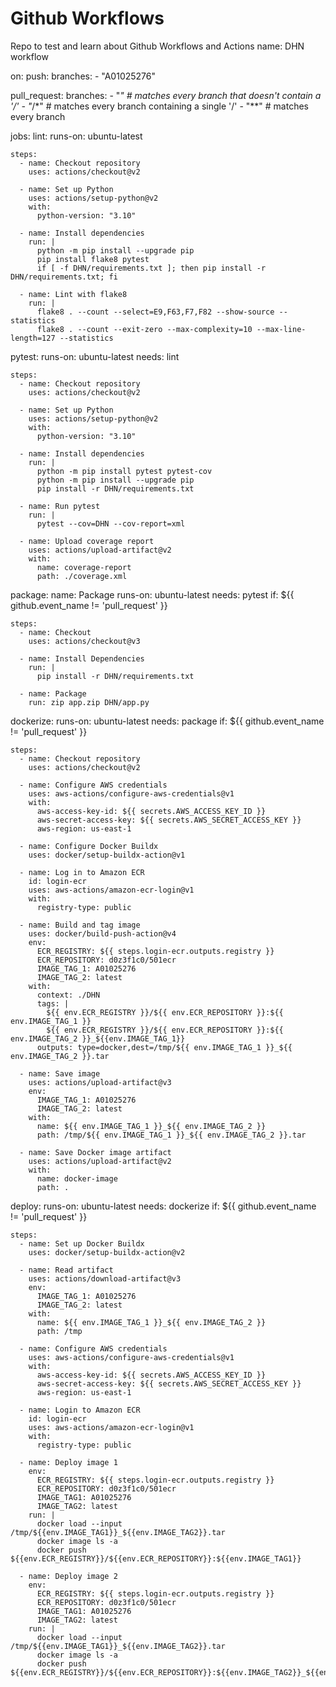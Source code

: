 # Github Workflows
Repo to test and learn about Github Workflows and Actions
name: DHN workflow

on:
  push:
    branches:
      - "A01025276"

  pull_request:
    branches:
      - "*" # matches every branch that doesn't contain a '/'
      - "*/*" # matches every branch containing a single '/'
      - "**" # matches every branch

jobs:
  lint:
    runs-on: ubuntu-latest

    steps:
      - name: Checkout repository
        uses: actions/checkout@v2

      - name: Set up Python
        uses: actions/setup-python@v2
        with:
          python-version: "3.10"

      - name: Install dependencies
        run: |
          python -m pip install --upgrade pip
          pip install flake8 pytest
          if [ -f DHN/requirements.txt ]; then pip install -r DHN/requirements.txt; fi

      - name: Lint with flake8
        run: |
          flake8 . --count --select=E9,F63,F7,F82 --show-source --statistics
          flake8 . --count --exit-zero --max-complexity=10 --max-line-length=127 --statistics

  pytest:
    runs-on: ubuntu-latest
    needs: lint

    steps:
      - name: Checkout repository
        uses: actions/checkout@v2

      - name: Set up Python
        uses: actions/setup-python@v2
        with:
          python-version: "3.10"

      - name: Install dependencies
        run: |
          python -m pip install pytest pytest-cov
          python -m pip install --upgrade pip
          pip install -r DHN/requirements.txt

      - name: Run pytest
        run: |
          pytest --cov=DHN --cov-report=xml

      - name: Upload coverage report
        uses: actions/upload-artifact@v2
        with:
          name: coverage-report
          path: ./coverage.xml

  package:
    name: Package
    runs-on: ubuntu-latest
    needs: pytest
    if: ${{ github.event_name != 'pull_request' }}

    steps:
      - name: Checkout
        uses: actions/checkout@v3

      - name: Install Dependencies
        run: |
          pip install -r DHN/requirements.txt

      - name: Package
        run: zip app.zip DHN/app.py

  dockerize:
    runs-on: ubuntu-latest
    needs: package
    if: ${{ github.event_name != 'pull_request' }}

    steps:
      - name: Checkout repository
        uses: actions/checkout@v2

      - name: Configure AWS credentials
        uses: aws-actions/configure-aws-credentials@v1
        with:
          aws-access-key-id: ${{ secrets.AWS_ACCESS_KEY_ID }}
          aws-secret-access-key: ${{ secrets.AWS_SECRET_ACCESS_KEY }}
          aws-region: us-east-1

      - name: Configure Docker Buildx
        uses: docker/setup-buildx-action@v1

      - name: Log in to Amazon ECR
        id: login-ecr
        uses: aws-actions/amazon-ecr-login@v1
        with:
          registry-type: public

      - name: Build and tag image
        uses: docker/build-push-action@v4
        env:
          ECR_REGISTRY: ${{ steps.login-ecr.outputs.registry }}
          ECR_REPOSITORY: d0z3f1c0/501ecr
          IMAGE_TAG_1: A01025276
          IMAGE_TAG_2: latest
        with:
          context: ./DHN
          tags: |
            ${{ env.ECR_REGISTRY }}/${{ env.ECR_REPOSITORY }}:${{ env.IMAGE_TAG_1 }}
            ${{ env.ECR_REGISTRY }}/${{ env.ECR_REPOSITORY }}:${{ env.IMAGE_TAG_2 }}_${{env.IMAGE_TAG_1}}
          outputs: type=docker,dest=/tmp/${{ env.IMAGE_TAG_1 }}_${{ env.IMAGE_TAG_2 }}.tar

      - name: Save image
        uses: actions/upload-artifact@v3
        env:
          IMAGE_TAG_1: A01025276
          IMAGE_TAG_2: latest
        with:
          name: ${{ env.IMAGE_TAG_1 }}_${{ env.IMAGE_TAG_2 }}
          path: /tmp/${{ env.IMAGE_TAG_1 }}_${{ env.IMAGE_TAG_2 }}.tar

      - name: Save Docker image artifact
        uses: actions/upload-artifact@v2
        with:
          name: docker-image
          path: .

  deploy:
    runs-on: ubuntu-latest
    needs: dockerize
    if: ${{ github.event_name != 'pull_request' }}

    steps:
      - name: Set up Docker Buildx
        uses: docker/setup-buildx-action@v2

      - name: Read artifact
        uses: actions/download-artifact@v3
        env:
          IMAGE_TAG_1: A01025276
          IMAGE_TAG_2: latest
        with:
          name: ${{ env.IMAGE_TAG_1 }}_${{ env.IMAGE_TAG_2 }}
          path: /tmp

      - name: Configure AWS credentials
        uses: aws-actions/configure-aws-credentials@v1
        with:
          aws-access-key-id: ${{ secrets.AWS_ACCESS_KEY_ID }}
          aws-secret-access-key: ${{ secrets.AWS_SECRET_ACCESS_KEY }}
          aws-region: us-east-1

      - name: Login to Amazon ECR
        id: login-ecr
        uses: aws-actions/amazon-ecr-login@v1
        with:
          registry-type: public

      - name: Deploy image 1
        env:
          ECR_REGISTRY: ${{ steps.login-ecr.outputs.registry }}
          ECR_REPOSITORY: d0z3f1c0/501ecr
          IMAGE_TAG1: A01025276
          IMAGE_TAG2: latest
        run: |
          docker load --input /tmp/${{env.IMAGE_TAG1}}_${{env.IMAGE_TAG2}}.tar
          docker image ls -a
          docker push ${{env.ECR_REGISTRY}}/${{env.ECR_REPOSITORY}}:${{env.IMAGE_TAG1}}

      - name: Deploy image 2
        env:
          ECR_REGISTRY: ${{ steps.login-ecr.outputs.registry }}
          ECR_REPOSITORY: d0z3f1c0/501ecr
          IMAGE_TAG1: A01025276
          IMAGE_TAG2: latest
        run: |
          docker load --input /tmp/${{env.IMAGE_TAG1}}_${{env.IMAGE_TAG2}}.tar
          docker image ls -a
          docker push ${{env.ECR_REGISTRY}}/${{env.ECR_REPOSITORY}}:${{env.IMAGE_TAG2}}_${{env.IMAGE_TAG1}}